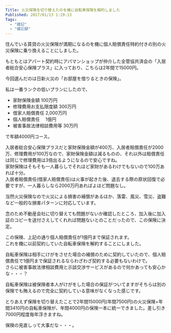 ```yaml
---
Title: 火災保険を切り替えたのを機に自転車保険を解約しました
Published: 2017/01/13 1:19:13
Tags:
  - "雑記"
  - "備忘録"
---
```

住んでいる賃貸の火災保険が満期になるのを機に個人賠償責任特約付きの別の火災保険に乗り換えることにしました。  

もともとはアパート契約時にアパマンショップが仲介した全管協共済会の「入居者総合安心保険プラス」に入っており、こちらは2年間で15000円。  

今回選んだのは日新火災の「お部屋を借りるときの保険」。  

<?# OEmbed "http://direct.nisshinfire.co.jp/oheya/" /?>

私は一番ランクの低いプランにしたので、

- 家財保険金額    	 100万円  
- 修理費用お支払限度額	 300万円  
- 借家人賠償責任	 2,000万円  
- 個人賠償責任　	 1億円  
- 被害事故法律相談費用等	30万円  
  
で年額4000円コース。  

入居者総合安心保険プラスだと家財保険金額が400万、入居者賠償責任が2000万、修理費用が100万なので、家財保険金額は減るものの、それ以外は賠償責任は同じで修理費用は3倍出るようになるので安心ですね。  
家財保険はそもそも一人暮らしでそれほど家財があるわけでもないので100万あれば十分。  
入居者賠償責任(借家人賠償責任)は火事が起きた後、退去する際の原状回復で必要ですが、一人暮らしなら2000万円あればよほど問題なし。

当然火災保険なので火災による損害の補償があるほか、落雷、風災、雪災、盗難など一般的な損害パターンに対応しています。  

念のため不動産会社に切り替えても問題がないか確認したところ、加入後に加入証のコピーを送付さえしてくれれば問題ないとのことだったので、この保険に決定。  


この保険、上記の通り個人賠償責任が1億円まで保証されます。  
これを機に以前契約していた自転車保険を解約することにしました。  

<?# OEmbed "https://blog.hitsujin.jp/entry/2014/09/17/003003" /?>

自転車保険は相手にけがをさせた場合の補償のために契約していたので、個人賠償責任で1億円まで保証されるならわざわざ契約する必要もないわけで。  
さらに被害事故法律相談費用と示談交渉サービスがあるので何かあっても安心かな・・・？  

自転車保険は被保険者本人がけがをした場合の保証がついてますがそちらは別の保険でも賄えるので完全に契約している意味がなくなった感じです。 

とりあえず保険を切り替えたことで2年間15000円(年間7500円)の火災保険+年間3410円の自転車保険が、年間4000円の保険一本に統一できました。差し引き7000円程度毎年浮きますね。  

保険の見直しって大事だな・・・。  

